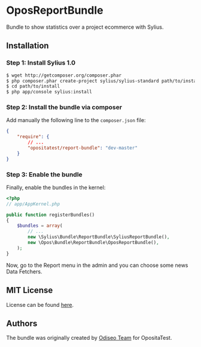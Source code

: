 OposReportBundle
=======================

Bundle to show statistics over a project ecommerce with Sylius.

## Installation

### Step 1: Install Sylius 1.0

``` bash
$ wget http://getcomposer.org/composer.phar
$ php composer.phar create-project sylius/sylius-standard path/to/install
$ cd path/to/install
$ php app/console sylius:install
```

### Step 2: Install the bundle via composer

Add manually the following line to the `composer.json` file:

``` json
{
    "require": {
        // ...
        "opositatest/report-bundle": "dev-master"
    }
}
```

### Step 3: Enable the bundle

Finally, enable the bundles in the kernel:

``` php
<?php
// app/AppKernel.php

public function registerBundles()
{
    $bundles = array(
        // ...
        new \Sylius\Bundle\ReportBundle\SyliusReportBundle(),
        new \Opos\Bundle\ReportBundle\OposReportBundle(),
    );
}
```

Now, go to the Report menu in the admin and you can choose some news Data Fetchers.

MIT License
-----------

License can be found [here](https://github.com/opositatest/ReportBundle/blob/master/LICENSE).

Authors
-------

The bundle was originally created by [Odiseo Team](http://odiseo.com.ar) for OpositaTest.

